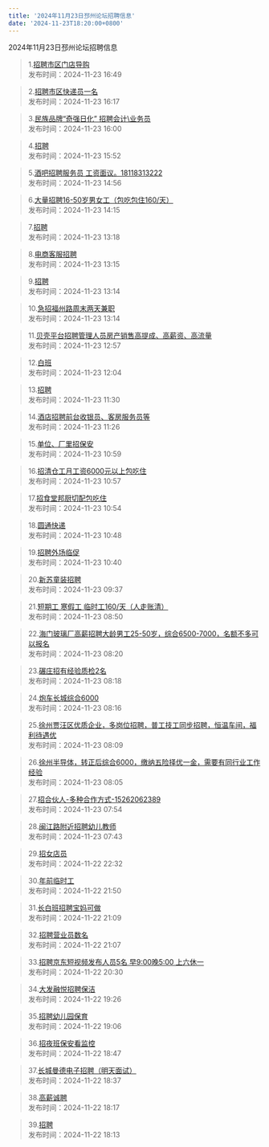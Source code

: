 ```yaml
---
title: '2024年11月23日邳州论坛招聘信息'
date: '2024-11-23T18:20:00+0800'
---
```

2024年11月23日邳州论坛招聘信息
<!--more-->
>1.[招聘市区门店导购](https://www.pzzc.net/forum.php?mod=viewthread&tid=10473023)<br>
>发布时间：2024-11-23 16:49

>2.[招聘市区快递员一名](https://www.pzzc.net/forum.php?mod=viewthread&tid=10473019)<br>
>发布时间：2024-11-23 16:17

>3.[民族品牌“奇强日化” 招聘会计\业务员](https://www.pzzc.net/forum.php?mod=viewthread&tid=10473016)<br>
>发布时间：2024-11-23 16:00

>4.[招聘](https://www.pzzc.net/forum.php?mod=viewthread&tid=10473012)<br>
>发布时间：2024-11-23 15:52

>5.[酒吧招聘服务员 工资面议。18118313222](https://www.pzzc.net/forum.php?mod=viewthread&tid=10473002)<br>
>发布时间：2024-11-23 14:56

>6.[大量招聘16-50岁男女工（包吃包住160/天）](https://www.pzzc.net/forum.php?mod=viewthread&tid=10472995)<br>
>发布时间：2024-11-23 14:15

>7.[招聘](https://www.pzzc.net/forum.php?mod=viewthread&tid=10472993)<br>
>发布时间：2024-11-23 13:18

>8.[电商客服招聘](https://www.pzzc.net/forum.php?mod=viewthread&tid=10472991)<br>
>发布时间：2024-11-23 13:15

>9.[招聘](https://www.pzzc.net/forum.php?mod=viewthread&tid=10472990)<br>
>发布时间：2024-11-23 13:14

>10.[急招福州路周末两天兼职](https://www.pzzc.net/forum.php?mod=viewthread&tid=10472989)<br>
>发布时间：2024-11-23 13:14

>11.[贝壳平台招聘管理人员房产销售高提成、高薪资、高流量](https://www.pzzc.net/forum.php?mod=viewthread&tid=10472986)<br>
>发布时间：2024-11-23 12:57

>12.[白班](https://www.pzzc.net/forum.php?mod=viewthread&tid=10472980)<br>
>发布时间：2024-11-23 12:04

>13.[招聘](https://www.pzzc.net/forum.php?mod=viewthread&tid=10472977)<br>
>发布时间：2024-11-23 11:30

>14.[酒店招聘前台收银员、客房服务员等](https://www.pzzc.net/forum.php?mod=viewthread&tid=10472975)<br>
>发布时间：2024-11-23 11:26

>15.[单位、厂里招保安](https://www.pzzc.net/forum.php?mod=viewthread&tid=10472967)<br>
>发布时间：2024-11-23 10:59

>16.[招清仓工月工资6000元以上包吃住](https://www.pzzc.net/forum.php?mod=viewthread&tid=10472966)<br>
>发布时间：2024-11-23 10:57

>17.[招食堂邦厨切配包吃住](https://www.pzzc.net/forum.php?mod=viewthread&tid=10472965)<br>
>发布时间：2024-11-23 10:54

>18.[圆通快递](https://www.pzzc.net/forum.php?mod=viewthread&tid=10472964)<br>
>发布时间：2024-11-23 10:48

>19.[招聘外场临促](https://www.pzzc.net/forum.php?mod=viewthread&tid=10472962)<br>
>发布时间：2024-11-23 10:40

>20.[新苏童装招聘](https://www.pzzc.net/forum.php?mod=viewthread&tid=10472958)<br>
>发布时间：2024-11-23 09:37

>21.[短期工 寒假工 临时工160/天（人走账清）](https://www.pzzc.net/forum.php?mod=viewthread&tid=10472949)<br>
>发布时间：2024-11-23 08:50

>22.[海门玻璃厂高薪招聘大龄男工25-50岁，综合6500-7000，名额不多可以报名](https://www.pzzc.net/forum.php?mod=viewthread&tid=10472943)<br>
>发布时间：2024-11-23 08:20

>23.[碾庄招有经验质检2名](https://www.pzzc.net/forum.php?mod=viewthread&tid=10472942)<br>
>发布时间：2024-11-23 08:18

>24.[炮车长城综合6000](https://www.pzzc.net/forum.php?mod=viewthread&tid=10472941)<br>
>发布时间：2024-11-23 08:16

>25.[徐州贾汪区优质企业，多岗位招聘，普工技工同步招聘，恒温车间，福利待遇优](https://www.pzzc.net/forum.php?mod=viewthread&tid=10472940)<br>
>发布时间：2024-11-23 08:09

>26.[徐州半导体，转正后综合6000，缴纳五险择优一金，需要有同行业工作经验](https://www.pzzc.net/forum.php?mod=viewthread&tid=10472939)<br>
>发布时间：2024-11-23 08:05

>27.[招合伙人-多种合作方式-15262062389](https://www.pzzc.net/forum.php?mod=viewthread&tid=10472938)<br>
>发布时间：2024-11-23 07:54

>28.[闽江路附近招聘幼儿教师](https://www.pzzc.net/forum.php?mod=viewthread&tid=10472935)<br>
>发布时间：2024-11-23 07:43

>29.[招女店员](https://www.pzzc.net/forum.php?mod=viewthread&tid=10472924)<br>
>发布时间：2024-11-22 22:32

>30.[年前临时工](https://www.pzzc.net/forum.php?mod=viewthread&tid=10472919)<br>
>发布时间：2024-11-22 21:50

>31.[长白班招聘宝妈可做](https://www.pzzc.net/forum.php?mod=viewthread&tid=10472914)<br>
>发布时间：2024-11-22 21:09

>32.[招聘营业员数名](https://www.pzzc.net/forum.php?mod=viewthread&tid=10472913)<br>
>发布时间：2024-11-22 21:07

>33.[招聘京东短视频发布人员5名
早9:00晚5:00
上六休一](https://www.pzzc.net/forum.php?mod=viewthread&tid=10472910)<br>
>发布时间：2024-11-22 20:30

>34.[大发融悦招聘保洁](https://www.pzzc.net/forum.php?mod=viewthread&tid=10472903)<br>
>发布时间：2024-11-22 19:26

>35.[招聘幼儿园保育](https://www.pzzc.net/forum.php?mod=viewthread&tid=10472900)<br>
>发布时间：2024-11-22 19:06

>36.[招夜班保安看监控](https://www.pzzc.net/forum.php?mod=viewthread&tid=10472897)<br>
>发布时间：2024-11-22 18:47

>37.[长城曼德电子招聘（明天面试）](https://www.pzzc.net/forum.php?mod=viewthread&tid=10472895)<br>
>发布时间：2024-11-22 18:37

>38.[高薪诚聘](https://www.pzzc.net/forum.php?mod=viewthread&tid=10472894)<br>
>发布时间：2024-11-22 18:17

>39.[招聘](https://www.pzzc.net/forum.php?mod=viewthread&tid=10472892)<br>
>发布时间：2024-11-22 18:13

